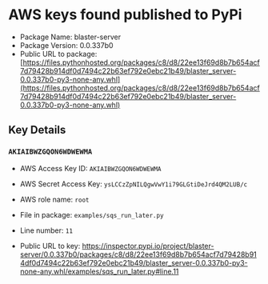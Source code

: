 # AWS keys found published to PyPi

* Package Name: blaster-server
* Package Version: 0.0.337b0
* Public URL to package: [https://files.pythonhosted.org/packages/c8/d8/22ee13f69d8b7b654acf7d79428b914df0d7494c22b63ef792e0ebc21b49/blaster_server-0.0.337b0-py3-none-any.whl](https://files.pythonhosted.org/packages/c8/d8/22ee13f69d8b7b654acf7d79428b914df0d7494c22b63ef792e0ebc21b49/blaster_server-0.0.337b0-py3-none-any.whl)

## Key Details

### `AKIAIBWZGQON6WDWEWMA`

* AWS Access Key ID: `AKIAIBWZGQON6WDWEWMA`
* AWS Secret Access Key: `ysLCCzZpNILQgwVwY1i79GLGtiDeJrd4QM2LUB/c` 
* AWS role name: `root`
* File in package: `examples/sqs_run_later.py`
* Line number: `11`

* Public URL to key: https://inspector.pypi.io/project/blaster-server/0.0.337b0/packages/c8/d8/22ee13f69d8b7b654acf7d79428b914df0d7494c22b63ef792e0ebc21b49/blaster_server-0.0.337b0-py3-none-any.whl/examples/sqs_run_later.py#line.11


